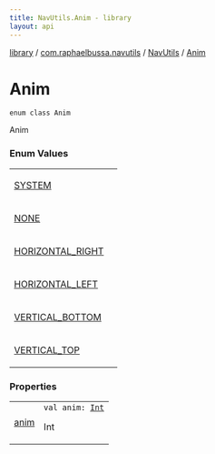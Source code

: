 ```yaml
---
title: NavUtils.Anim - library
layout: api
---
```


<div class='api-docs-breadcrumbs'><a href="../../../index.html">library</a> / <a href="../../index.html">com.raphaelbussa.navutils</a> / <a href="../index.html">NavUtils</a> / <a href="./index.html">Anim</a></div>

# Anim

<div class="signature"><code><span class="keyword">enum</span> <span class="keyword">class </span><span class="identifier">Anim</span></code></div>

Anim

### Enum Values

<table class="api-docs-table">
<tbody>
<tr>
<td markdown="1">

<a href="-s-y-s-t-e-m.html">SYSTEM</a>


</td>
<td markdown="1">

</td>
</tr>
<tr>
<td markdown="1">

<a href="-n-o-n-e.html">NONE</a>


</td>
<td markdown="1">

</td>
</tr>
<tr>
<td markdown="1">

<a href="-h-o-r-i-z-o-n-t-a-l_-r-i-g-h-t.html">HORIZONTAL_RIGHT</a>


</td>
<td markdown="1">

</td>
</tr>
<tr>
<td markdown="1">

<a href="-h-o-r-i-z-o-n-t-a-l_-l-e-f-t.html">HORIZONTAL_LEFT</a>


</td>
<td markdown="1">

</td>
</tr>
<tr>
<td markdown="1">

<a href="-v-e-r-t-i-c-a-l_-b-o-t-t-o-m.html">VERTICAL_BOTTOM</a>


</td>
<td markdown="1">

</td>
</tr>
<tr>
<td markdown="1">

<a href="-v-e-r-t-i-c-a-l_-t-o-p.html">VERTICAL_TOP</a>


</td>
<td markdown="1">

</td>
</tr>
</tbody>
</table>

### Properties

<table class="api-docs-table">
<tbody>
<tr>
<td markdown="1">

<a href="anim.html">anim</a>


</td>
<td markdown="1">
<div class="signature"><code><span class="keyword">val </span><span class="identifier">anim</span><span class="symbol">: </span><a href="https://kotlinlang.org/api/latest/jvm/stdlib/kotlin/-int/index.html"><span class="identifier">Int</span></a></code></div>

Int


</td>
</tr>
</tbody>
</table>
